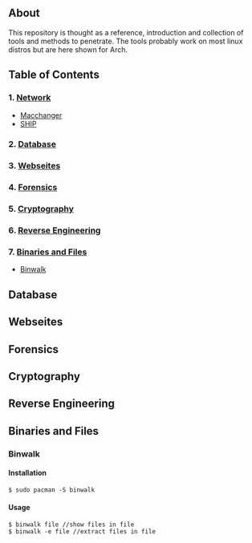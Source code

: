 ## About

This repository is thought as a reference, introduction and collection of tools and methods to penetrate.
The tools probably work on most linux distros but are here shown for Arch.

## Table of Contents

### 1. [Network](./network.html#network)
  - [Macchanger](./network.html#macchanger)
  - [SHIP](./network.html#ship)
  
### 2. [Database](#database)
### 3. [Webseites](#websites)
### 4. [Forensics](#forensics)
### 5. [Cryptography](#cryptography)
### 6. [Reverse Engineering](#reverse-engineering)
### 7. [Binaries and Files](#binaries-and-files)
  - [Binwalk](#binwalk)


## Database

## Webseites

## Forensics

## Cryptography

## Reverse Engineering

## Binaries and Files

### Binwalk

#### Installation
```
$ sudo pacman -S binwalk
```
#### Usage
```
$ binwalk file //show files in file
$ binwalk -e file //extract files in file
```





